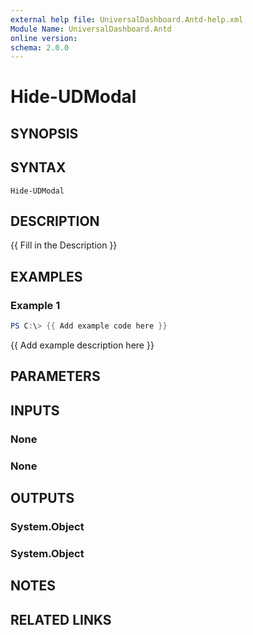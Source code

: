```yaml
---
external help file: UniversalDashboard.Antd-help.xml
Module Name: UniversalDashboard.Antd
online version:
schema: 2.0.0
---
```


# Hide-UDModal

## SYNOPSIS
## SYNTAX

```
Hide-UDModal
```

## DESCRIPTION
{{ Fill in the Description }}

## EXAMPLES

### Example 1
```powershell
PS C:\> {{ Add example code here }}
```

{{ Add example description here }}

## PARAMETERS

## INPUTS

### None

### None

## OUTPUTS

### System.Object
### System.Object
## NOTES

## RELATED LINKS
